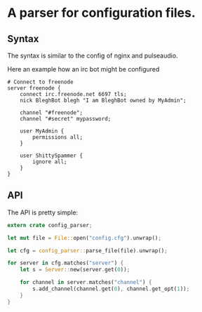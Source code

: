 # A parser for configuration files.

## Syntax

The syntax is similar to the config of nginx and pulseaudio.

Here an example how an irc bot might be configured

```
# Connect to freenode
server freenode {
    connect irc.freenode.net 6697 tls;
    nick BleghBot blegh "I am BleghBot owned by MyAdmin";

    channel "#freenode";
    channel "#secret" mypassword;
    
    user MyAdmin {
        permissions all;
    }

    user ShittySpammer {
        ignore all;
    }
}
```

## API
The API is pretty simple:

```rust
extern crate config_parser;

let mut file = File::open("config.cfg").unwrap();

let cfg = config_parser::parse_file(file).unwrap();

for server in cfg.matches("server") {
    let s = Server::new(server.get(0));

    for channel in server.matches("channel") {
        s.add_channel(channel.get(0), channel.get_opt(1));
    }
}

```
